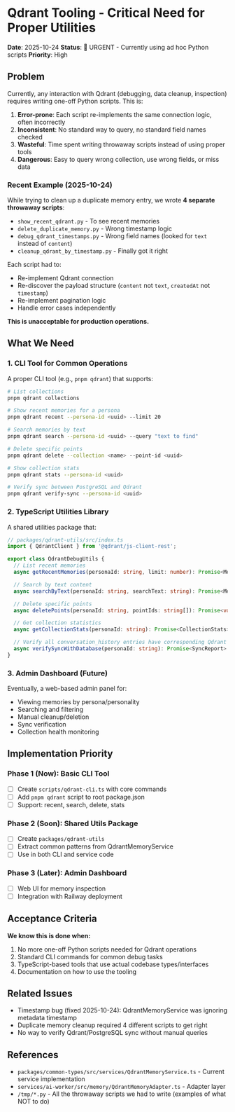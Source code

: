 # Qdrant Tooling - Critical Need for Proper Utilities

**Date**: 2025-10-24
**Status**: 🚨 URGENT - Currently using ad hoc Python scripts
**Priority**: High

## Problem

Currently, any interaction with Qdrant (debugging, data cleanup, inspection) requires writing one-off Python scripts. This is:

1. **Error-prone**: Each script re-implements the same connection logic, often incorrectly
2. **Inconsistent**: No standard way to query, no standard field names checked
3. **Wasteful**: Time spent writing throwaway scripts instead of using proper tools
4. **Dangerous**: Easy to query wrong collection, use wrong fields, or miss data

### Recent Example (2025-10-24)

While trying to clean up a duplicate memory entry, we wrote **4 separate throwaway scripts**:
- `show_recent_qdrant.py` - To see recent memories
- `delete_duplicate_memory.py` - Wrong timestamp logic
- `debug_qdrant_timestamps.py` - Wrong field names (looked for `text` instead of `content`)
- `cleanup_qdrant_by_timestamp.py` - Finally got it right

Each script had to:
- Re-implement Qdrant connection
- Re-discover the payload structure (`content` not `text`, `createdAt` not `timestamp`)
- Re-implement pagination logic
- Handle error cases independently

**This is unacceptable for production operations.**

## What We Need

### 1. CLI Tool for Common Operations

A proper CLI tool (e.g., `pnpm qdrant`) that supports:

```bash
# List collections
pnpm qdrant collections

# Show recent memories for a persona
pnpm qdrant recent --persona-id <uuid> --limit 20

# Search memories by text
pnpm qdrant search --persona-id <uuid> --query "text to find"

# Delete specific points
pnpm qdrant delete --collection <name> --point-id <uuid>

# Show collection stats
pnpm qdrant stats --persona-id <uuid>

# Verify sync between PostgreSQL and Qdrant
pnpm qdrant verify-sync --persona-id <uuid>
```

### 2. TypeScript Utilities Library

A shared utilities package that:

```typescript
// packages/qdrant-utils/src/index.ts
import { QdrantClient } from '@qdrant/js-client-rest';

export class QdrantDebugUtils {
  // List recent memories
  async getRecentMemories(personaId: string, limit: number): Promise<Memory[]>

  // Search by text content
  async searchByText(personaId: string, searchText: string): Promise<Memory[]>

  // Delete specific points
  async deletePoints(personaId: string, pointIds: string[]): Promise<void>

  // Get collection statistics
  async getCollectionStats(personaId: string): Promise<CollectionStats>

  // Verify all conversation_history entries have corresponding Qdrant points
  async verifySyncWithDatabase(personaId: string): Promise<SyncReport>
}
```

### 3. Admin Dashboard (Future)

Eventually, a web-based admin panel for:
- Viewing memories by persona/personality
- Searching and filtering
- Manual cleanup/deletion
- Sync verification
- Collection health monitoring

## Implementation Priority

### Phase 1 (Now): Basic CLI Tool
- [ ] Create `scripts/qdrant-cli.ts` with core commands
- [ ] Add `pnpm qdrant` script to root package.json
- [ ] Support: recent, search, delete, stats

### Phase 2 (Soon): Shared Utils Package
- [ ] Create `packages/qdrant-utils`
- [ ] Extract common patterns from QdrantMemoryService
- [ ] Use in both CLI and service code

### Phase 3 (Later): Admin Dashboard
- [ ] Web UI for memory inspection
- [ ] Integration with Railway deployment

## Acceptance Criteria

**We know this is done when:**
1. No more one-off Python scripts needed for Qdrant operations
2. Standard CLI commands for common debug tasks
3. TypeScript-based tools that use actual codebase types/interfaces
4. Documentation on how to use the tooling

## Related Issues

- Timestamp bug (fixed 2025-10-24): QdrantMemoryService was ignoring metadata timestamp
- Duplicate memory cleanup required 4 different scripts to get right
- No way to verify Qdrant/PostgreSQL sync without manual queries

## References

- `packages/common-types/src/services/QdrantMemoryService.ts` - Current service implementation
- `services/ai-worker/src/memory/QdrantMemoryAdapter.ts` - Adapter layer
- `/tmp/*.py` - All the throwaway scripts we had to write (examples of what NOT to do)
